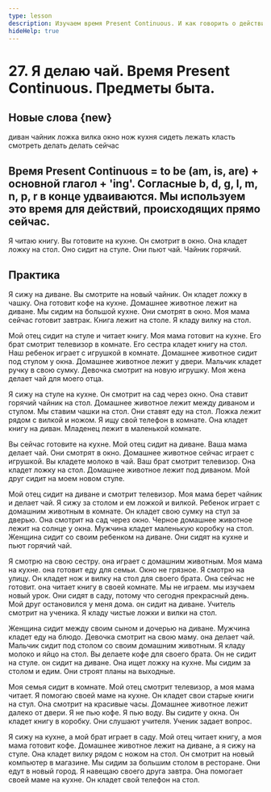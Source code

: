 ```yaml
---
type: lesson
description: Изучаем время Present Continuous. И как говорить о действиях в быту.
hideHelp: true
---
```


# 27. Я делаю чай. Время Present Continuous. Предметы быта.

## Новые слова {new}

диван
чайник
ложка
вилка
окно
нож
кухня
сидеть
лежать
класть
смотреть
делать
делать
сейчас

## Время Present Continuous = to be (am, is, are) + основной глагол + 'ing'. Согласные b, d, g, l, m, n, p, r в конце удваиваются. Мы используем это время для действий, происходящих прямо сейчас.

Я читаю книгу.
Вы готовите на кухне.
Он смотрит в окно.
Она кладет ложку на стол.
Оно сидит на стуле.
Они пьют чай.
Чайник горячий.

## Практика

Я сижу на диване.
Вы смотрите на новый чайник.
Он кладет ложку в чашку.
Она готовит кофе на кухне.
Домашнее животное лежит на диване.
Мы сидим на большой кухне.
Они смотрят в окно.
Моя мама сейчас готовит завтрак.
Книга лежит на столе.
Я кладу вилку на стол.

Мой отец сидит на стуле и читает книгу.
Моя мама готовит на кухне.
Его брат смотрит телевизор в комнате.
Его сестра кладет книгу на стол.
Наш ребенок играет с игрушкой в комнате.
Домашнее животное сидит под стулом у окна.
Домашнее животное лежит у двери.
Мальчик кладет ручку в свою сумку.
Девочка смотрит на новую игрушку.
Моя жена делает чай для моего отца.

Я сижу на стуле на кухне.
Он смотрит на сад через окно.
Она ставит горячий чайник на стол.
Домашнее животное лежит между диваном и стулом.
Мы ставим чашки на стол.
Они ставят еду на стол.
Ложка лежит рядом с вилкой и ножом.
Я ищу свой телефон в комнате.
Она кладет книгу на диван.
Младенец лежит в маленькой комнате.

Вы сейчас готовите на кухне.
Мой отец сидит на диване.
Ваша мама делает чай.
Они смотрят в окно.
Домашнее животное сейчас играет с игрушкой.
Вы кладете молоко в чай.
Ваш брат смотрит телевизор.
Она кладет ложку на стол.
Домашнее животное лежит под диваном.
Мой друг сидит на моем новом стуле.

Мой отец сидит на диване и смотрит телевизор.
Моя мама берет чайник и делает чай.
Я сижу за столом и ем ложкой и вилкой.
Ребенок играет с домашним животным в комнате.
Он кладет свою сумку на стул за дверью.
Она смотрит на сад через окно.
Черное домашнее животное лежит на солнце у окна.
Мужчина кладет маленькую коробку на стол.
Женщина сидит со своим ребенком на диване.
Они сидят на кухне и пьют горячий чай.

Я смотрю на свою сестру.
она играет с домашним животным.
Моя мама на кухне.
она готовит еду для семьи.
Окно не грязное.
Я смотрю на улицу.
Он кладет нож и вилку на стол для своего брата.
Она сейчас не готовит.
она читает книгу в своей комнате.
Мы не играем.
мы изучаем новый урок.
Они сидят в саду, потому что сегодня прекрасный день.
Мой друг остановился у меня дома.
он сидит на диване.
Учитель смотрит на ученика.
Я кладу чистые ложки и вилки на стол.

Женщина сидит между своим сыном и дочерью на диване.
Мужчина кладет еду на блюдо.
Девочка смотрит на свою маму.
она делает чай.
Мальчик сидит под столом со своим домашним животным.
Я кладу молоко и яйцо на стол.
Вы делаете кофе для своего брата.
Он не сидит на стуле.
он сидит на диване.
Она ищет ложку на кухне.
Мы сидим за столом и едим.
Они строят планы на выходные.

Моя семья сидит в комнате.
Мой отец смотрит телевизор, а моя мама читает.
Я помогаю своей маме на кухне.
Он кладет свои старые книги на стул.
Она смотрит на красивые часы.
Домашнее животное лежит далеко от двери.
Я не пью кофе.
Я пью воду.
Вы сидите у окна.
Он кладет книгу в коробку.
Они слушают учителя.
Ученик задает вопрос.

Я сижу на кухне, а мой брат играет в саду.
Мой отец читает книгу, а моя мама готовит кофе.
Домашнее животное лежит на диване, а я сижу на стуле.
Она кладет вилку рядом с ножом на стол.
Он смотрит на новый компьютер в магазине.
Мы сидим за большим столом в ресторане.
Они едут в новый город.
Я навещаю своего друга завтра.
Она помогает своей маме на кухне.
Он кладет свой телефон на стол.
